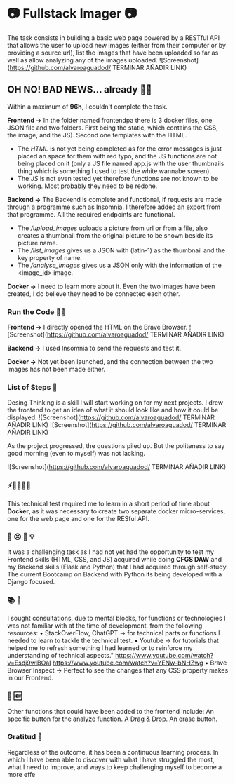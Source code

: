 # 📷 Fullstack Imager 📷
The task consists in building a basic web page powered by a RESTful API that allows the user to upload new images (either from their computer or by providing a source url), list the images that have been uploaded so far as well as allow analyzing any of the images uploaded.
![Screenshot](https://github.com/alvaroaguadod/ TERMINAR AÑADIR LINK)

## OH NO! BAD NEWS... already 📰😞 
Within a maximum of **96h**, I couldn't complete the task.  

**Frontend ->** In the folder named frontendpa there is 3 docker files, one JSON file and two folders. First being the static, which contains the CSS, the image, and the JS). Second one templates with the HTML. 
- The *HTML* is not yet being completed as for the error messages is just placed an space for them with red typo, and the JS functions are not being placed on it (only a JS file named app.js with the user thumbnails thing which is something I used to test the white wannabe screen).    
- The *JS* is not even tested yet therefore functions are not known to be working. Most probably they need to be redone.

**Backend ->** The Backend is complete and functional, if requests are made through a programme such as Insomnia. I therefore added an export from that programme. All the required endpoints are functional. 
- The */upload_images* uploads a picture from url or from a file, also creates a thumbnail from the original picture to be shown beside its picture name.  
- The */list_images* gives us a JSON with (latin-1) as the thumbnail and the key property of name.
- The */analyse_images* gives us a JSON only with the information of the <image_id> image.

**Docker ->** I need to learn more about it. Even the two images have been created, I do believe they need to be connected each other.

### Run the Code 👩‍💻

**Frontend ->** I directly opened the HTML on the Brave Browser. 
![Screenshot](https://github.com/alvaroaguadod/ TERMINAR AÑADIR LINK)

**Backend ->** I used Insomnia to send the requests and test it.

**Docker ->** Not yet been launched, and the connection between the two images has not been made either.

### List of Steps 👣
Desing Thinking is a skill I will start working on for my next projects.
I drew the frontend to get an idea of what it should look like and how it could be displayed.
![Screenshot](https://github.com/alvaroaguadod/ TERMINAR AÑADIR LINK)
![Screenshot](https://github.com/alvaroaguadod/ TERMINAR AÑADIR LINK)

As the project progressed, the questions piled up. But the politeness to say good morning (even to myself) was not lacking.

![Screenshot](https://github.com/alvaroaguadod/ TERMINAR AÑADIR LINK)


### ⚡️🏃🏻💨💨
This technical test required me to learn in a short period of time about **Docker**, as it was necessary to create two separate docker micro-services, one for the web page and one for the RESful API.

### 🧠 😣  💪  💡
It was a challenging task as I had not yet had the opportunity to test my Frontend skills (HTML, CSS, and JS) acquired while doing **CFGS DAW** and my Backend skills (Flask and Python) that I had acquired through self-study. The current Bootcamp on Backend with Python its being developed with a Django focused.

### 📚 🔎
I sought consultations, due to mental blocks, for functions or technologies I was not familiar with at the time of development, from the following resources:
•	StackOverFlow, ChatGPT -> for technical parts or functions I needed to learn to tackle the technical test.
•	Youtube -> for tutorials that helped me to refresh something I had learned or to reinforce my understanding of technical aspects."
https://www.youtube.com/watch?v=Esdj9wlBOaI
https://www.youtube.com/watch?v=YENw-bNHZwg
•	Brave Browser Inspect -> Perfect to see the changes that any CSS property makes in our Frontend.

### 🔮 🆕
Other functions that could have been added to the frontend include:
An specific button for the analyze function.
A Drag & Drop.
An erase button.

### Gratitud 🎁
Regardless of the outcome, it has been a continuous learning process. In which I have been able to discover with what I have struggled the most, what I need to improve, and ways to keep challenging myself to become a more effe

